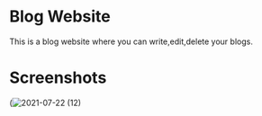 # Blog Website

This is a blog website where you can write,edit,delete your blogs.

# Screenshots

(![2021-07-22 (12)](https://user-images.githubusercontent.com/68457095/126659860-bad6e45c-582a-4065-850e-3127390f39d5.png)
